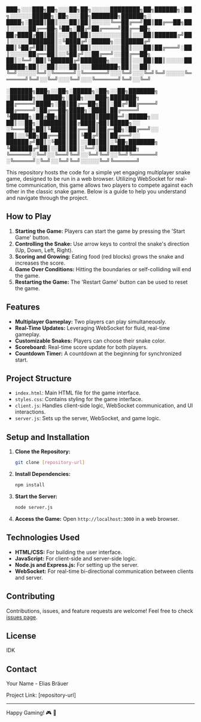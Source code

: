 
███╗░░░███╗██╗░░░██╗██╗░░░░░████████╗██╗██████╗░██╗░░░░░░█████╗░██╗░░░██╗███████╗██████╗░
████╗░████║██║░░░██║██║░░░░░╚══██╔══╝██║██╔══██╗██║░░░░░██╔══██╗╚██╗░██╔╝██╔════╝██╔══██╗
██╔████╔██║██║░░░██║██║░░░░░░░░██║░░░██║██████╔╝██║░░░░░███████║░╚████╔╝░█████╗░░██████╔╝
██║╚██╔╝██║██║░░░██║██║░░░░░░░░██║░░░██║██╔═══╝░██║░░░░░██╔══██║░░╚██╔╝░░██╔══╝░░██╔══██╗
██║░╚═╝░██║╚██████╔╝███████╗░░░██║░░░██║██║░░░░░███████╗██║░░██║░░░██║░░░███████╗██║░░██║
╚═╝░░░░░╚═╝░╚═════╝░╚══════╝░░░╚═╝░░░╚═╝╚═╝░░░░░╚══════╝╚═╝░░╚═╝░░░╚═╝░░░╚══════╝╚═╝░░╚═╝

░██████╗███╗░░██╗░█████╗░██╗░░██╗███████╗  ░██████╗░░█████╗░███╗░░░███╗███████╗
██╔════╝████╗░██║██╔══██╗██║░██╔╝██╔════╝  ██╔════╝░██╔══██╗████╗░████║██╔════╝
╚█████╗░██╔██╗██║███████║█████═╝░█████╗░░  ██║░░██╗░███████║██╔████╔██║█████╗░░
░╚═══██╗██║╚████║██╔══██║██╔═██╗░██╔══╝░░  ██║░░╚██╗██╔══██║██║╚██╔╝██║██╔══╝░░
██████╔╝██║░╚███║██║░░██║██║░╚██╗███████╗  ╚██████╔╝██║░░██║██║░╚═╝░██║███████╗
╚═════╝░╚═╝░░╚══╝╚═╝░░╚═╝╚═╝░░╚═╝╚══════╝  ░╚═════╝░╚═╝░░╚═╝╚═╝░░░░░╚═╝╚══════╝

This repository hosts the code for a simple yet engaging multiplayer snake game, designed to be run in a web browser. Utilizing WebSocket for real-time communication, this game allows two players to compete against each other in the classic snake game. Below is a guide to help you understand and navigate through the project.

## How to Play

1. **Starting the Game:** Players can start the game by pressing the 'Start Game' button.
2. **Controlling the Snake:** Use arrow keys to control the snake's direction (Up, Down, Left, Right).
3. **Scoring and Growing:** Eating food (red blocks) grows the snake and increases the score.
4. **Game Over Conditions:** Hitting the boundaries or self-colliding will end the game.
5. **Restarting the Game:** The 'Restart Game' button can be used to reset the game.

## Features

- **Multiplayer Gameplay:** Two players can play simultaneously.
- **Real-Time Updates:** Leveraging WebSocket for fluid, real-time gameplay.
- **Customizable Snakes:** Players can choose their snake color.
- **Scoreboard:** Real-time score update for both players.
- **Countdown Timer:** A countdown at the beginning for synchronized start.

## Project Structure

- `index.html`: Main HTML file for the game interface.
- `styles.css`: Contains styling for the game interface.
- `client.js`: Handles client-side logic, WebSocket communication, and UI interactions.
- `server.js`: Sets up the server, WebSocket, and game logic.

## Setup and Installation

1. **Clone the Repository:**
   ```bash
   git clone [repository-url]
   ```
2. **Install Dependencies:**
   ```bash
   npm install
   ```
3. **Start the Server:**
   ```bash
   node server.js
   ```
4. **Access the Game:**
   Open `http://localhost:3000` in a web browser.

## Technologies Used

- **HTML/CSS:** For building the user interface.
- **JavaScript:** For client-side and server-side logic.
- **Node.js and Express.js:** For setting up the server.
- **WebSocket:** For real-time bi-directional communication between clients and server.

## Contributing

Contributions, issues, and feature requests are welcome! Feel free to check [issues page](link-to-issues-page).

## License

IDK

## Contact

Your Name - Elias Bräuer

Project Link: [repository-url]

---

Happy Gaming! 🎮 🌟
